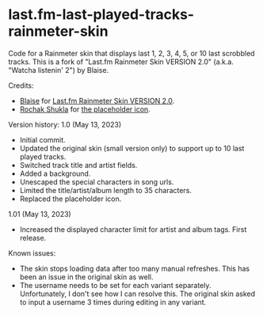 # last.fm-last-played-tracks-rainmeter-skin
Code for a Rainmeter skin that displays last 1, 2, 3, 4, 5, or 10 last scrobbled tracks. This is a fork of "Last.fm Rainmeter Skin VERSION 2.0" (a.k.a. "Watcha listenin' 2") by Blaise.

Credits:
- [Blaise](https://www.deviantart.com/squadrmskin) for [Last.fm Rainmeter Skin VERSION 2.0](https://www.deviantart.com/squadrmskin/art/Last-fm-Rainmeter-Skin-VERSION-2-0-590438568).
- [Rochak Shukla](https://www.freepik.com/author/rochakshukla) for [the placeholder icon](https://www.freepik.com/free-vector/abstract-wave-halftone-background_23214995.htm).

Version history:
1.0 (May 13, 2023)
- Initial commit.
- Updated the original skin (small version only) to support up to 10 last played tracks.
- Switched track title and artist fields.
- Added a background.
- Unescaped the special characters in song urls.
- Limited the title/artist/album length to 35 characters.
- Replaced the placeholder icon.

1.01 (May 13, 2023)
- Increased the displayed character limit for artist and album tags. First release.

Known issues:
- The skin stops loading data after too many manual refreshes. This has been an issue in the original skin as well.
- The username needs to be set for each variant separately. Unfortunately, I don't see how I can resolve this. The original skin asked to input a username 3 times during editing in any variant.
